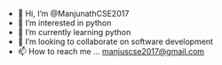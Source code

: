 - 👋 Hi, I’m @ManjunathCSE2017
- 👀 I’m interested in python
- 🌱 I’m currently learning python
- 💞️ I’m looking to collaborate on software development
- 📫 How to reach me ... manjuscse2017@gmail.com

<!---
ManjunathCSE2017/ManjunathCSE2017 is a ✨ special ✨ repository because its `README.md` (this file) appears on your GitHub profile.
You can click the Preview link to take a look at your changes.
--->
